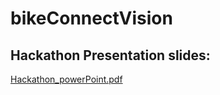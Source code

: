 ﻿# bikeConnectVision

## Hackathon Presentation slides:
[Hackathon_powerPoint.pdf](./Hackathon_powerPoint.pdf)
